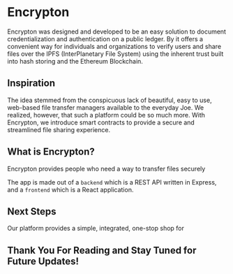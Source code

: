 # Encrypton

Encrypton was designed and developed to be an easy solution to document credentialization and authentication on a public ledger. By it offers a convenient way for individuals and organizations to verify users and share files over the IPFS (InterPlanetary File System) using the inherent trust built into hash storing and the Ethereum Blockchain.


## Inspiration
The idea stemmed from the conspicuous lack of beautiful, easy to use, web-based file transfer managers available to the everyday Joe. We realized, however, that such a platform could be so much more. With Encrypton, we introduce smart contracts to provide a secure and streamlined file sharing experience.


## What is Encrypton?
Encrypton provides people who need a way to transfer files securely

The app is made out of a `backend` which is a REST API written in Express, and a `frontend` which is a React  application.

## Next Steps

Our platform provides a simple, integrated, one-stop shop for


## Thank You For Reading and Stay Tuned for Future Updates!
